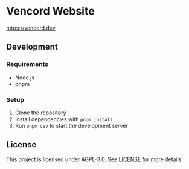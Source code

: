 # Vencord Website

<https://vencord.dev>

## Development

### Requirements

- Node.js
- pnpm

### Setup

1. Clone the repository
2. Install dependencies with `pnpm install`
3. Run `pnpm dev` to start the development server

## License

This project is licensed under AGPL-3.0. See [LICENSE](LICENSE) for more details.
